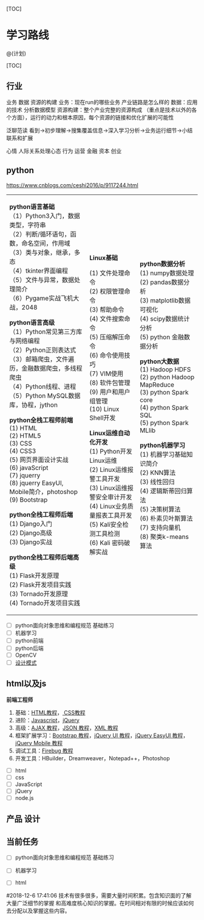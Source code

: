[TOC]
# 学习路线
@(计划)

[TOC]

## 行业
业务 数据 资源的构建
业务：现在run的哪些业务 产业链路是怎么样的
数据：应用的技术 分析数据模型
资源构建：整个产业完整的资源构成 （重点是技术以外的各个方面），运行的动力和根本原因，每个资源的链接和优化扩展的可能性

泛聊范读
看到->初步理解->搜集覆盖信息->深入学习分析->业务运行细节->小结联系和扩展

心情
 人际关系处理心态 行为
 运营
金融 资本
创业

## python
https://www.cnblogs.com/ceshi2016/p/9117244.html

<table><tbody>
<tr>  <td align="left"><p><b>python语言基础</b><br>（1）Python3入门，数据类型，字符串<br>（2）判断/循环语句，函数，命名空间，作用域<br>（3）类与对象，继承，多态<br>（4）tkinter界面编程<br>（5）文件与异常，数据处理简介<br>（6）Pygame实战飞机大战，2048</p>
<p><b>python语言高级</b><br>（1）Python常见第三方库与网络编程<br>（2）Python正则表达式<br>（3）邮箱爬虫，文件遍历，金融数据爬虫，多线程爬虫<br>（4）Python线程、进程<br>（5）Python MySQL数据库，协程，jython</p>
<p><b>python全栈工程师前端</b><br>(1) HTML<br>(2) HTML5<br>(3) CSS<br>(4) CSS3<br>(5) 网页界面设计实战<br>(6) javaScript<br>(7) jquerry<br>(8) jquerry EasyUI, Mobile简介，photoshop<br>(9) Bootstrap</p>
<p><b>python全栈工程师后端</b><br>(1) Django入门<br>(2) Django高级<br>(3) Django实战</p>
<p><b>python全栈工程师后端高级</b><br>(1) Flask开发原理<br>(2) Flask开发项目实践<br>(3) Tornado开发原理<br>(4) Tornado开发项目实践</p></td>
<td align="left"><p><b>Linux基础</b></p>
<p>(1) 文件处理命令<br>(2) 权限管理命令<br>(3) 帮助命令<br>(4) 文件搜索命令<br>(5) 压缩解压命令<br>(6) 命令使用技巧<br>(7) VIM使用<br>(8) 软件包管理<br>(9) 用户和用户组管理<br>(10) Linux Shell开发</p>
<p><b>Linux运维自动化开发</b><br>(1) Python开发Linux运维<br>(2) Linux运维报警工具开发<br>(3) Linux运维报警安全审计开发<br>(4) Linux业务质量报表工具开发<br>(5) Kali安全检测工具检测<br>(6) Kali 密码破解实战</p></td>
<td align="left"><p><b>python数据分析</b><br>(1) numpy数据处理<br>(2) pandas数据分析<br>(3) matplotlib数据可视化<br>(4) scipy数据统计分析<br>(5) python 金融数据分析</p>
<p><b>python大数据</b><br>(1) Hadoop HDFS<br>(2) python Hadoop MapReduce<br>(3) python Spark core<br>(4) python Spark SQL<br>(5) python Spark MLlib</p>
<p><b>python机器学习</b><br>(1) 机器学习基础知识简介<br>(2) KNN算法<br>(3) 线性回归<br>(4) 逻辑斯蒂回归算法<br>(5) 决策树算法<br>(6) 朴素贝叶斯算法<br>(7) 支持向量机<br>(8) 聚类k-means算法</p></td></tr>
</tbody></table>

- [ ] python面向对象思维和编程规范 基础练习
- [ ] 机器学习
- [ ] python前端
- [ ] python后端
- [ ] OpenCV
- [ ] [设计模式](http://www.runoob.com/design-pattern/design-pattern-tutorial.html)

## html以及js
<b>前端工程师</b>
<ol>
	<li>基础：<a href="http://www.runoob.com/html/html-tutorial.html" target="_blank">HTML教程</a>，<a href="http://www.runoob.com/css/css-tutorial.html" target="_blank"> CSS教程</a></li>
	<li>进阶：<a href="http://www.runoob.com/js/js-tutorial.html" target="_blank">Javascript</a>，<a href="http://www.runoob.com/jquery/jquery-tutorial.html" target="_blank">jQuery</a></li>
	<li>高级：<a href="/ajax/ajax-tutorial.html" target="_top">AJAX 教程</a>，<a href="/json/json-tutorial.html">JSON 教程</a>，<a href="/xml/xml-tutorial.html" target="_top">XML 教程</a></li>
	<li>框架扩展学习：<a href="/bootstrap/bootstrap-tutorial.html" target="_top">Bootstrap 教程</a>，<a href="/jqueryui/jqueryui-tutorial.html" target="_top">jQuery UI 教程</a>，<a href="/jeasyui/jqueryeasyui-tutorial.html" target="_top">jQuery EasyUI 教程</a>，<a href="/jquerymobile/jquerymobile-tutorial.html" target="_top">jQuery Mobile 教程</a></li>
	<li>调试工具：<a href="/firebug/firebug-tutorial.html" target="_top">Firebug 教程</a></li>
	<li>开发工具：HBuilder，Dreamweaver，Notepad++，Photoshop</li>
</ol>


- [ ] html
- [ ] css
- [ ] JavaScript
- [ ] jQuery
- [ ] node.js

## 产品 设计

## 当前任务
- [ ] python面向对象思维和编程规范 基础练习
- [ ] 机器学习
- [ ] html


#2018-12-6 17:41:06
技术有很多很多，需要大量时间积累。包含知识面的了解 大量广泛细节的掌握 和高难度核心知识的掌握。在时间相对有限的时候应该如何去分配以及掌握这些内容。
